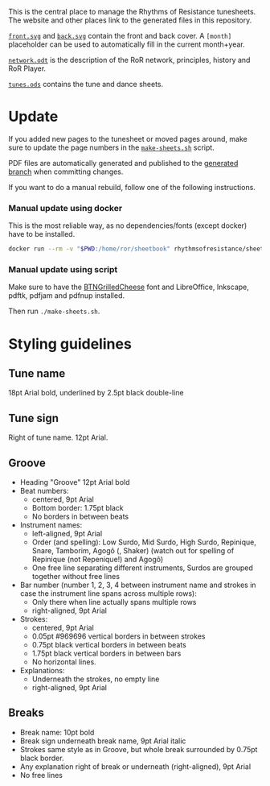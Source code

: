 This is the central place to manage the Rhythms of Resistance tunesheets. The website and other places link to the generated files in this repository.

[`front.svg`](./front.svg) and [`back.svg`](./back.svg) contain the front and back cover. A `[month]` placeholder can be used to automatically fill in the current month+year.

[`network.odt`](./network.odt) is the description of the RoR network, principles, history and RoR Player.

[`tunes.ods`](./tunes.ods) contains the tune and dance sheets.


Update
======

If you added new pages to the tunesheet or moved pages around, make sure to update the page numbers in the [`make-sheets.sh`](./make-sheets.sh) script.

PDF files are automatically generated and published to the [generated branch](https://github.com/rhythms-of-resistance/sheetbook/tree/master/generated) when committing changes.

If you want to do a manual rebuild, follow one of the following instructions.

### Manual update using docker

This is the most reliable way, as no dependencies/fonts (except docker) have to be installed.

```bash
docker run --rm -v "$PWD:/home/ror/sheetbook" rhythmsofresistance/sheetbook-build
```

### Manual update using script

Make sure to have the [BTNGrilledCheese](./BTNGrilledCheese.zip) font and LibreOffice, Inkscape, pdftk, pdfjam and pdfnup installed.

Then run `./make-sheets.sh`.



Styling guidelines
==================

Tune name
---------

18pt Arial bold, underlined by 2.5pt black double-line

Tune sign
---------

Right of tune name. 12pt Arial.

Groove
------

* Heading "Groove" 12pt Arial bold
* Beat numbers:
    * centered, 9pt Arial
    * Bottom border: 1.75pt black
    * No borders in between beats
* Instrument names:
    * left-aligned, 9pt Arial
    * Order (and spelling): Low Surdo, Mid Surdo, High Surdo, Repinique, Snare, Tamborim, Agogô (, Shaker) (watch out for spelling of Repinique (not Repenique!) and Agogô)
    * One free line separating different instruments, Surdos are grouped together without free lines
* Bar number (number 1, 2, 3, 4 between instrument name and strokes in case the instrument line spans across multiple rows):
    * Only there when line actually spans multiple rows
    * right-aligned, 9pt Arial
* Strokes:
    * centered, 9pt Arial
    * 0.05pt #969696 vertical borders in between strokes
    * 0.75pt black vertical borders in between beats
    * 1.75pt black vertical borders in between bars
    * No horizontal lines.
* Explanations:
    * Underneath the strokes, no empty line
    * right-aligned, 9pt Arial

Breaks
------

* Break name: 10pt bold
* Break sign underneath break name, 9pt Arial italic
* Strokes same style as in Groove, but whole break surrounded by 0.75pt black border.
* Any explanation right of break or underneath (right-aligned), 9pt Arial
* No free lines
